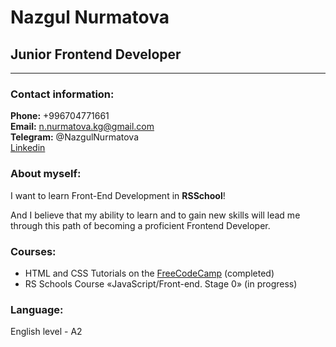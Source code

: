 # Nazgul Nurmatova


## Junior Frontend Developer

---

### Contact information:

**Phone:** +996704771661\
**Email:** n.nurmatova.kg@gmail.com\
**Telegram:** @NazgulNurmatova\
[Linkedin](www.linkedin.com/in/nazgul-nurmatova-a68619232)

### About myself:

I want to learn Front-End Development in **RSSchool**!

And I believe that my ability to learn and to gain new skills will lead me through this path of becoming a proficient Frontend Developer.

### Courses:

- HTML and CSS Tutorials on the [FreeCodeCamp](https://www.freecodecamp.org/certification/fccf9027400-9fa6-47d6-b412-24140927598f/responsive-web-design) (completed)
- RS Schools Course «JavaScript/Front-end. Stage 0» (in progress)

### Language:

English level - A2